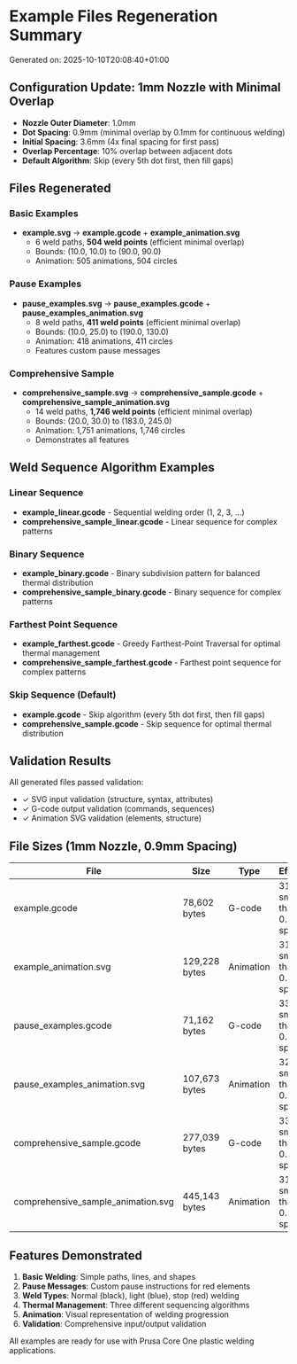 # Example Files Regeneration Summary

Generated on: 2025-10-10T20:08:40+01:00

## Configuration Update: 1mm Nozzle with Minimal Overlap
- **Nozzle Outer Diameter**: 1.0mm
- **Dot Spacing**: 0.9mm (minimal overlap by 0.1mm for continuous welding)
- **Initial Spacing**: 3.6mm (4x final spacing for first pass)
- **Overlap Percentage**: 10% overlap between adjacent dots
- **Default Algorithm**: Skip (every 5th dot first, then fill gaps)

## Files Regenerated

### Basic Examples
- **example.svg** → **example.gcode** + **example_animation.svg**
  - 6 weld paths, **504 weld points** (efficient minimal overlap)
  - Bounds: (10.0, 10.0) to (90.0, 90.0)
  - Animation: 505 animations, 504 circles

### Pause Examples
- **pause_examples.svg** → **pause_examples.gcode** + **pause_examples_animation.svg**
  - 8 weld paths, **411 weld points** (efficient minimal overlap)
  - Bounds: (10.0, 25.0) to (190.0, 130.0)
  - Animation: 418 animations, 411 circles
  - Features custom pause messages

### Comprehensive Sample
- **comprehensive_sample.svg** → **comprehensive_sample.gcode** + **comprehensive_sample_animation.svg**
  - 14 weld paths, **1,746 weld points** (efficient minimal overlap)
  - Bounds: (20.0, 30.0) to (183.0, 245.0)
  - Animation: 1,751 animations, 1,746 circles
  - Demonstrates all features

## Weld Sequence Algorithm Examples

### Linear Sequence
- **example_linear.gcode** - Sequential welding order (1, 2, 3, ...)
- **comprehensive_sample_linear.gcode** - Linear sequence for complex patterns

### Binary Sequence
- **example_binary.gcode** - Binary subdivision pattern for balanced thermal distribution
- **comprehensive_sample_binary.gcode** - Binary sequence for complex patterns

### Farthest Point Sequence
- **example_farthest.gcode** - Greedy Farthest-Point Traversal for optimal thermal management
- **comprehensive_sample_farthest.gcode** - Farthest point sequence for complex patterns

### Skip Sequence (Default)
- **example.gcode** - Skip algorithm (every 5th dot first, then fill gaps)
- **comprehensive_sample.gcode** - Skip sequence for optimal thermal distribution

## Validation Results

All generated files passed validation:
- ✓ SVG input validation (structure, syntax, attributes)
- ✓ G-code output validation (commands, sequences)
- ✓ Animation SVG validation (elements, structure)

## File Sizes (1mm Nozzle, 0.9mm Spacing)

| File | Size | Type | Efficiency |
|------|------|------|------------|
| example.gcode | 78,602 bytes | G-code | 31% smaller than 0.6mm spacing |
| example_animation.svg | 129,228 bytes | Animation | 31% smaller than 0.6mm spacing |
| pause_examples.gcode | 71,162 bytes | G-code | 33% smaller than 0.6mm spacing |
| pause_examples_animation.svg | 107,673 bytes | Animation | 32% smaller than 0.6mm spacing |
| comprehensive_sample.gcode | 277,039 bytes | G-code | 33% smaller than 0.6mm spacing |
| comprehensive_sample_animation.svg | 445,143 bytes | Animation | 31% smaller than 0.6mm spacing |

## Features Demonstrated

1. **Basic Welding**: Simple paths, lines, and shapes
2. **Pause Messages**: Custom pause instructions for red elements
3. **Weld Types**: Normal (black), light (blue), stop (red) welding
4. **Thermal Management**: Three different sequencing algorithms
5. **Animation**: Visual representation of welding progression
6. **Validation**: Comprehensive input/output validation

All examples are ready for use with Prusa Core One plastic welding applications.
